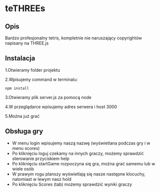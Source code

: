 # teTHREEs

## Opis 
Bardzo profesjonalny tetris, kompletnie nie naruszający copyrightów napisany na THREE.js

## Instalacja

1.Otwieramy folder projektu

2.Wpisujemy command w terminalu:
  ```
  npm install 
  ```
3.Otwieramy plik server.js za pomocą node

4.W przeglądarce wpisujemy adres serwera i host 3000

5.Można już grać


## Obsługa gry

- W menu login wpisujemy naszą nazwę (wyświetlana podczas gry i w menu scores)
- Po kliknięciu loguj czekamy na innych graczy, możemy sprawdzić sterowanie przyciskiem help
- Po kliknięciu startGame rozpoczyna się gra, można grać samemu lub w wiele osób
- W prawym rogu planszy wyświetlają się nasze następne klocuchy, natomiast w lewym nasz hold
- Po kliknięciu Scores (tab) możemy sprawdzić wyniki graczy 
